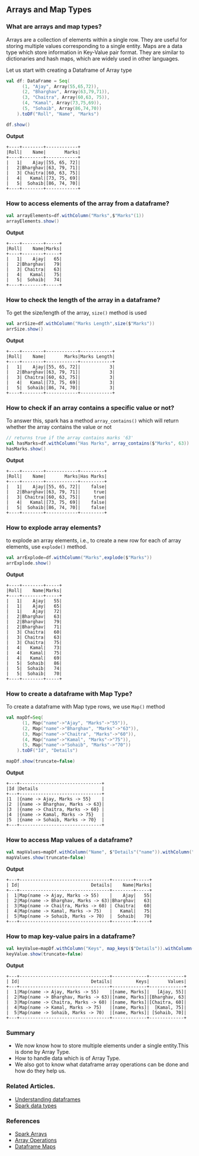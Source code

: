 ## Arrays and Map Types

### What are arrays and map types?
Arrays are a collection of elements within a single row. They are useful for storing multiple values corresponding to a single entity.
Maps are a data type which store information in Key-Value pair format. They are similar to dictionaries and hash maps, which are widely used in other languages.

Let us start with creating a Dataframe of Array type
```scala
val df: DataFrame = Seq(
      (1, "Ajay", Array(55,65,72)),
      (2, "Bharghav", Array(63,79,71)),
      (3, "Chaitra", Array(60,63, 75)),
      (4, "Kamal", Array(73,75,69)),
      (5, "Sohaib", Array(86,74,70))
    ).toDF("Roll", "Name", "Marks")

df.show()
```
**Output**
```text
+----+--------+------------+
|Roll|    Name|       Marks|
+----+--------+------------+
|   1|    Ajay|[55, 65, 72]|
|   2|Bharghav|[63, 79, 71]|
|   3| Chaitra|[60, 63, 75]|
|   4|   Kamal|[73, 75, 69]|
|   5|  Sohaib|[86, 74, 70]|
+----+--------+------------+
```

### How to access elements of the array from a dataframe?
```scala
val arrayElements=df.withColumn("Marks",$"Marks"(1))
arrayElements.show()
```
**Output**
```text
+----+--------+-----+
|Roll|    Name|Marks|
+----+--------+-----+
|   1|    Ajay|   65|
|   2|Bharghav|   79|
|   3| Chaitra|   63|
|   4|   Kamal|   75|
|   5|  Sohaib|   74|
+----+--------+-----+
```

### How to check the length of the array in a dataframe?
To get the size/length of the array, `size()` method is used
```scala
val arrSize=df.withColumn("Marks Length",size($"Marks"))
arrSize.show()
```
**Output**
```text
+----+--------+------------+------------+
|Roll|    Name|       Marks|Marks Length|
+----+--------+------------+------------+
|   1|    Ajay|[55, 65, 72]|           3|
|   2|Bharghav|[63, 79, 71]|           3|
|   3| Chaitra|[60, 63, 75]|           3|
|   4|   Kamal|[73, 75, 69]|           3|
|   5|  Sohaib|[86, 74, 70]|           3|
+----+--------+------------+------------+
```

### How to check if an array contains a specific value or not?
To answer this, spark has a method `array_contains()` which will return whether the array contains the value or not
```scala
// returns true if the array contains marks '63'
val hasMarks=df.withColumn("Has Marks", array_contains($"Marks", 63))
hasMarks.show()
```
**Output**
```text
+----+--------+------------+---------+
|Roll|    Name|       Marks|Has Marks|
+----+--------+------------+---------+
|   1|    Ajay|[55, 65, 72]|    false|
|   2|Bharghav|[63, 79, 71]|     true|
|   3| Chaitra|[60, 63, 75]|     true|
|   4|   Kamal|[73, 75, 69]|    false|
|   5|  Sohaib|[86, 74, 70]|    false|
+----+--------+------------+---------+
```
### How to explode array elements?
to explode an array elements, i.e., to create a new row for each of array elements, use `explode()` method.
```scala
val arrExplode=df.withColumn("Marks",explode($"Marks"))
arrExplode.show()
```
**Output**
```text
+----+--------+-----+
|Roll|    Name|Marks|
+----+--------+-----+
|   1|    Ajay|   55|
|   1|    Ajay|   65|
|   1|    Ajay|   72|
|   2|Bharghav|   63|
|   2|Bharghav|   79|
|   2|Bharghav|   71|
|   3| Chaitra|   60|
|   3| Chaitra|   63|
|   3| Chaitra|   75|
|   4|   Kamal|   73|
|   4|   Kamal|   75|
|   4|   Kamal|   69|
|   5|  Sohaib|   86|
|   5|  Sohaib|   74|
|   5|  Sohaib|   70|
+----+--------+-----+
```

### How to create a dataframe with Map Type?
To create a dataframe with Map type rows, we use `Map()` method
```scala
val mapDf=Seq(
      (1, Map("name"->"Ajay", "Marks"->"55")),
      (2, Map("name"->"Bharghav", "Marks"->"63")),
      (3, Map("name"->"Chaitra", "Marks"->"60")),
      (4, Map("name"->"Kamal", "Marks"->"75")),
      (5, Map("name"->"Sohaib", "Marks"->"70"))
    ).toDF("Id", "Details")

mapDf.show(truncate=false)
```
**Output**
```text
+---+-------------------------------+
|Id |Details                        |
+---+-------------------------------+
|1  |{name -> Ajay, Marks -> 55}    |
|2  |{name -> Bharghav, Marks -> 63}|
|3  |{name -> Chaitra, Marks -> 60} |
|4  |{name -> Kamal, Marks -> 75}   |
|5  |{name -> Sohaib, Marks -> 70}  |
+---+-------------------------------+
```

### How to access Map values of a dataframe?
```scala
val mapValues=mapDf.withColumn("Name", $"Details"("name")).withColumn("Marks", $"Details"("Marks"))
mapValues.show(truncate=false)
```
**Output**
```text
+---+----------------------------------+--------+-----+
| Id|                           Details|    Name|Marks| 
+---+----------------------------------+--------+-----+
|  1|Map(name -> Ajay, Marks -> 55)    |    Ajay|   55|
|  2|Map(name -> Bharghav, Marks -> 63)|Bharghav|   63|
|  3|Map(name -> Chaitra, Marks -> 60) | Chaitra|   60|
|  4|Map(name -> Kamal, Marks -> 75)   |   Kamal|   75| 
|  5|Map(name -> Sohaib, Marks -> 70)  |  Sohaib|   70|  
+---+----------------------------------+--------+-----+
```
### How to map key-value pairs in a dataframe?
```scala
val keyValue=mapDf.withColumn("Keys", map_keys($"Details")).withColumn("Values", map_values($"Details"))
keyValue.show(truncate=false)
 ```
**Output**
```text
+---+----------------------------------+-------------+-------------+
| Id|                           Details|         Keys|       Values|
+---+----------------------------------+-------------+-------------+
|  1|Map(name -> Ajay, Marks -> 55)    |[name, Marks]|   [Ajay, 55]|
|  2|Map(name -> Bharghav, Marks -> 63)|[name, Marks]|[Bharghav, 63|
|  3|Map(name -> Chaitra, Marks -> 60) |[name, Marks]|[Chaitra, 60]|
|  4|Map(name -> Kamal, Marks -> 75)   |[name, Marks]|  [Kamal, 75]|
|  5|Map(name -> Sohaib, Marks -> 70)  |[name, Marks]| [Sohaib, 70]|
+---+----------------------------------+-------------+-------------+
```

### Summary
- We now know how to store multiple elements under a single entity.This is done by Array Type.
- How to handle data which is of Array Type.
- We also got to know what dataframe array operations can be done and how do they help us.

### Related Articles.
- [Understanding dataframes](dataframe.md)
- [Spark data types](datatypes.md)

### References
- [Spark Arrays](https://spark.apache.org/docs/latest/api/python/reference/pyspark.sql/api/pyspark.sql.functions.array.html)
- [Array Operations](https://spark.apache.org/docs/latest/api/python/reference/pyspark.sql/api/pyspark.sql.functions.array_contains.html)
- [Dataframe Maps](https://stackoverflow.com/questions/67083543/pyspark-sql-dataframe-map-with-multiple-data-types)


